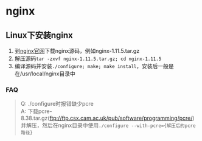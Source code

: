 # nginx

## Linux下安装nginx
1. 到[nginx官网](http://nginx.org/)下载nginx源码，例如nginx-1.11.5.tar.gz
2. 解压源码`tar -zxvf nginx-1.11.5.tar.gz; cd nginx-1.11.5`
3. 编译源码并安装`./configure; make; make install`，安装后一般是在/usr/local/nginx目录中

### FAQ
> Q: ./configure时报错缺少pcre  
A: 下载pcre-8.38.tar.gz(ftp://ftp.csx.cam.ac.uk/pub/software/programming/pcre/)并解压，然后在nginx目录中使用`./configure --with-pcre={解压后的pcre路径}`
